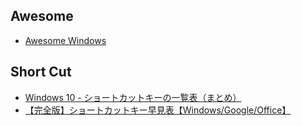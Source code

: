 ## Awesome

- [Awesome Windows](https://github.com/Awesome-Windows/Awesome#readme)

## Short Cut

- [Windows 10 - ショートカットキーの一覧表（まとめ）](https://pc-karuma.net/windows-10-keyboard-shortcuts-list/#google_vignette)
- [【完全版】ショートカットキー早見表【Windows/Google/Office】](https://techmania.jp/blog/windows-shortcutkey/)
